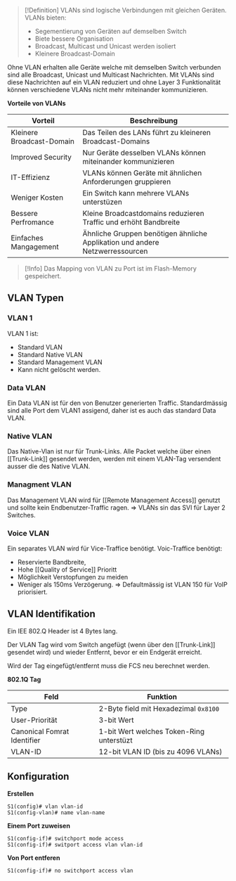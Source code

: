 >[!Definition]
>VLANs sind logische Verbindungen mit gleichen Geräten. VLANs bieten:
>- Segementierung von Geräten auf demselben Switch
>- Biete bessere Organisation
>- Broadcast, Multicast und Unicast werden isoliert
>- Kleinere Broadcast-Domain

Ohne VLAN erhalten alle Geräte welche mit demselben Switch verbunden sind alle Broadcast, Unicast und Multicast Nachrichten.
Mit VLANs sind diese Nachrichten auf ein VLAN reduziert und ohne Layer 3 Funktionalität können verschiedene VLANs nicht mehr miteinander kommunizieren.

**Vorteile von VLANs**

| Vorteil                   | Beschreibung                                                                 |
| ------------------------- | ---------------------------------------------------------------------------- |
| Kleinere Broadcast-Domain | Das Teilen des LANs führt zu kleineren Broadcast-Domains                     |
| Improved Security         | Nur Geräte desselben VLANs können miteinander kommunizieren                  |
| IT-Effizienz              | VLANs können Geräte mit ähnlichen Anforderungen gruppieren                   |
| Weniger Kosten            | Ein Switch kann mehrere VLANs unterstüzen                                    |
| Bessere Perfromance       | Kleine Broadcastdomains reduzieren Traffic und erhöht Bandbreite             |
| Einfaches Mangagement     | Ähnliche Gruppen benötigen ähnliche Applikation und andere Netzwerressourcen |

>[!Info]
>Das Mapping von VLAN zu Port ist im Flash-Memory gespeichert.

## VLAN Typen
### VLAN 1
VLAN 1 ist:
- Standard VLAN
- Standard Native VLAN
- Standard Management VLAN
- Kann nicht gelöscht werden.
### Data VLAN
Ein Data VLAN ist für den von Benutzer generierten Traffic. Standardmässig sind alle Port dem VLAN1 assigend, daher ist es auch das standard Data VLAN.

### Native VLAN
Das Native-Vlan ist nur für Trunk-Links.
Alle Packet welche über einen [[Trunk-Link]] gesendet werden, werden mit einem VLAN-Tag versendent ausser die des Native VLAN.

### Managment VLAN
Das Management VLAN wird für [[Remote Management Access]] genutzt und sollte kein Endbenutzer-Traffic ragen.
=> VLANs sin das SVI für Layer 2 Switches.

### Voice VLAN
Ein separates VLAN wird für Vice-Traffice benötigt.
Voic-Traffice benötigt:
- Reservierte Bandbreite,
- Hohe [[Quality of Service]] Prioritt
- Möglichkeit Verstopfungen zu meiden
- Weniger als 150ms Verzögerung.
=> Defaultmässig ist VLAN 150 für VoIP priorisiert.


## VLAN Identifikation
Ein IEE 802.Q Header ist 4 Bytes lang.

Der VLAN Tag wird vom Switch angefügt (wenn über den [[Trunk-Link]] gesendet wird) und wieder Entfernt, bevor er ein Endgerät erreicht.

Wird der Tag eingefügt/entfernt muss die FCS neu berechnet werden.

**802.1Q Tag**

| Feld                        | Funktion                                 |
| --------------------------- | ---------------------------------------- |
| Type                        | 2-Byte field mit Hexadezimal `0x8100`    |
| User-Priorität              | 3-bit Wert                               |
| Canonical Fomrat Identifier | 1-bit Wert welches Token-Ring unterstüzt |
| VLAN-ID                     | 12-bit VLAN ID (bis zu 4096 VLANs)       |

## Konfiguration
**Erstellen**
```
S1(config)# vlan vlan-id
S1(config-vlan)# name vlan-name
```

**Einem Port zuweisen**
```
S1(config-if)# switchport mode access
S1(config-if)# switport access vlan vlan-id
```
**Von Port entferen**
```
S1(config-if)# no switchport access vlan
```